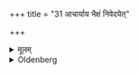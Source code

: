 +++
title = "31 आचार्याय भैक्षं निवेदयेत्"

+++

<details><summary>मूलम्</summary>

आचार्याय भैक्षं निवेदयेत् ३१
</details>

<details><summary>Oldenberg</summary>

30. He should announce the alms (received) to his teacher.
</details>


